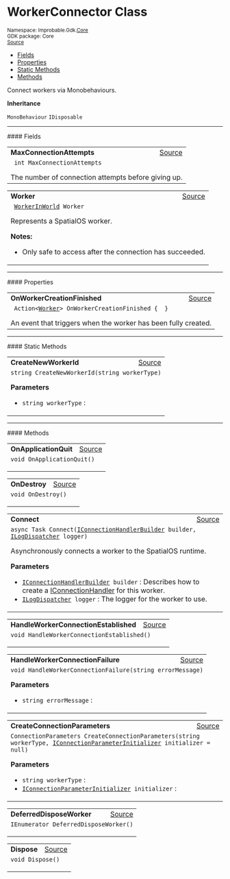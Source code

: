 
# WorkerConnector Class
<sup>
Namespace: Improbable.Gdk.<a href="{{urlRoot}}/api/core-index">Core</a><br/>
GDK package: Core<br/>
<a href="https://www.github.com/spatialos/gdk-for-unity/blob/15bb5eac/workers/unity/Packages/io.improbable.gdk.core/Worker/WorkerConnector.cs/#L18">Source</a>
<style>
a code {
                    padding: 0em 0.25em!important;
}
code {
                    background-color: #ffffff!important;
}
</style>
</sup>
<nav id="pageToc" class="page-toc"><ul><li><a href="#fields">Fields</a>
<li><a href="#properties">Properties</a>
<li><a href="#static-methods">Static Methods</a>
<li><a href="#methods">Methods</a>
</ul></nav>

</p>



<p>Connect workers via Monobehaviours. </p>



</p>

<b>Inheritance</b>

<code>MonoBehaviour</code>
<code>IDisposable</code>






</p>
<hr style="width:100%; border-top-color:#d8d8d8" />
#### Fields


</p>




<table width="100%">
    <tr>
        <td style="border-right:none"><a id="maxconnectionattempts"></a><b>MaxConnectionAttempts</b></td>
        <td style="border-left:none; text-align:right"><a href="https://www.github.com/spatialos/gdk-for-unity/blob/15bb5eac/workers/unity/Packages/io.improbable.gdk.core/Worker/WorkerConnector.cs/#L23">Source</a></td>
    </tr>
    <tr>
        <td colspan="2">
<code> int MaxConnectionAttempts</code></p>
The number of connection attempts before giving up. 

</td>
    </tr>
</table>


<table width="100%">
    <tr>
        <td style="border-right:none"><a id="worker"></a><b>Worker</b></td>
        <td style="border-left:none; text-align:right"><a href="https://www.github.com/spatialos/gdk-for-unity/blob/15bb5eac/workers/unity/Packages/io.improbable.gdk.core/Worker/WorkerConnector.cs/#L31">Source</a></td>
    </tr>
    <tr>
        <td colspan="2">
<code> <a href="{{urlRoot}}/api/core/worker-in-world">WorkerInWorld</a> Worker</code></p>
Represents a SpatialOS worker. 

</p>

<b>Notes:</b>

<ul>
<li>Only safe to access after the connection has succeeded. </li>
</ul>


</td>
    </tr>
</table>





</p>
<hr style="width:100%; border-top-color:#d8d8d8" />
#### Properties


</p>




<table width="100%">
    <tr>
        <td style="border-right:none"><a id="onworkercreationfinished"></a><b>OnWorkerCreationFinished</b></td>
        <td style="border-left:none; text-align:right"><a href="https://www.github.com/spatialos/gdk-for-unity/blob/15bb5eac/workers/unity/Packages/io.improbable.gdk.core/Worker/WorkerConnector.cs/#L38">Source</a></td>
    </tr>
    <tr>
        <td colspan="2">
<code> Action&lt;<a href="{{urlRoot}}/api/core/worker">Worker</a>&gt; OnWorkerCreationFinished {  }</code></p>
An event that triggers when the worker has been fully created. 


</td>
    </tr>
</table>




</p>
<hr style="width:100%; border-top-color:#d8d8d8" />
#### Static Methods


</p>




<table width="100%">
    <tr>
        <td style="border-right:none"><a id="createnewworkerid-string"></a><b>CreateNewWorkerId</b></td>
        <td style="border-left:none; text-align:right"><a href="https://www.github.com/spatialos/gdk-for-unity/blob/15bb5eac/workers/unity/Packages/io.improbable.gdk.core/Worker/WorkerConnector.cs/#L204">Source</a></td>
    </tr>
    <tr>
        <td colspan="2">
<code>string CreateNewWorkerId(string workerType)</code></p>



</p>

<b>Parameters</b>

<ul>
<li><code>string workerType</code> : </li>
</ul>





</td>
    </tr>
</table>





</p>
<hr style="width:100%; border-top-color:#d8d8d8" />
#### Methods


</p>




<table width="100%">
    <tr>
        <td style="border-right:none"><a id="onapplicationquit"></a><b>OnApplicationQuit</b></td>
        <td style="border-left:none; text-align:right"><a href="https://www.github.com/spatialos/gdk-for-unity/blob/15bb5eac/workers/unity/Packages/io.improbable.gdk.core/Worker/WorkerConnector.cs/#L54">Source</a></td>
    </tr>
    <tr>
        <td colspan="2">
<code>void OnApplicationQuit()</code></p>






</td>
    </tr>
</table>


<table width="100%">
    <tr>
        <td style="border-right:none"><a id="ondestroy"></a><b>OnDestroy</b></td>
        <td style="border-left:none; text-align:right"><a href="https://www.github.com/spatialos/gdk-for-unity/blob/15bb5eac/workers/unity/Packages/io.improbable.gdk.core/Worker/WorkerConnector.cs/#L59">Source</a></td>
    </tr>
    <tr>
        <td colspan="2">
<code>void OnDestroy()</code></p>






</td>
    </tr>
</table>


<table width="100%">
    <tr>
        <td style="border-right:none"><a id="connect-iconnectionhandlerbuilder-ilogdispatcher"></a><b>Connect</b></td>
        <td style="border-left:none; text-align:right"><a href="https://www.github.com/spatialos/gdk-for-unity/blob/15bb5eac/workers/unity/Packages/io.improbable.gdk.core/Worker/WorkerConnector.cs/#L70">Source</a></td>
    </tr>
    <tr>
        <td colspan="2">
<code>async Task Connect(<a href="{{urlRoot}}/api/core/i-connection-handler-builder">IConnectionHandlerBuilder</a> builder, <a href="{{urlRoot}}/api/core/i-log-dispatcher">ILogDispatcher</a> logger)</code></p>
Asynchronously connects a worker to the SpatialOS runtime. 


</p>

<b>Parameters</b>

<ul>
<li><code><a href="{{urlRoot}}/api/core/i-connection-handler-builder">IConnectionHandlerBuilder</a> builder</code> : Describes how to create a <a href="{{urlRoot}}/api/core/i-connection-handler">IConnectionHandler</a> for this worker.</li>
<li><code><a href="{{urlRoot}}/api/core/i-log-dispatcher">ILogDispatcher</a> logger</code> : The logger for the worker to use.</li>
</ul>





</td>
    </tr>
</table>


<table width="100%">
    <tr>
        <td style="border-right:none"><a id="handleworkerconnectionestablished"></a><b>HandleWorkerConnectionEstablished</b></td>
        <td style="border-left:none; text-align:right"><a href="https://www.github.com/spatialos/gdk-for-unity/blob/15bb5eac/workers/unity/Packages/io.improbable.gdk.core/Worker/WorkerConnector.cs/#L152">Source</a></td>
    </tr>
    <tr>
        <td colspan="2">
<code>void HandleWorkerConnectionEstablished()</code></p>






</td>
    </tr>
</table>


<table width="100%">
    <tr>
        <td style="border-right:none"><a id="handleworkerconnectionfailure-string"></a><b>HandleWorkerConnectionFailure</b></td>
        <td style="border-left:none; text-align:right"><a href="https://www.github.com/spatialos/gdk-for-unity/blob/15bb5eac/workers/unity/Packages/io.improbable.gdk.core/Worker/WorkerConnector.cs/#L156">Source</a></td>
    </tr>
    <tr>
        <td colspan="2">
<code>void HandleWorkerConnectionFailure(string errorMessage)</code></p>



</p>

<b>Parameters</b>

<ul>
<li><code>string errorMessage</code> : </li>
</ul>





</td>
    </tr>
</table>


<table width="100%">
    <tr>
        <td style="border-right:none"><a id="createconnectionparameters-string-iconnectionparameterinitializer"></a><b>CreateConnectionParameters</b></td>
        <td style="border-left:none; text-align:right"><a href="https://www.github.com/spatialos/gdk-for-unity/blob/15bb5eac/workers/unity/Packages/io.improbable.gdk.core/Worker/WorkerConnector.cs/#L209">Source</a></td>
    </tr>
    <tr>
        <td colspan="2">
<code>ConnectionParameters CreateConnectionParameters(string workerType, <a href="{{urlRoot}}/api/core/i-connection-parameter-initializer">IConnectionParameterInitializer</a> initializer = null)</code></p>



</p>

<b>Parameters</b>

<ul>
<li><code>string workerType</code> : </li>
<li><code><a href="{{urlRoot}}/api/core/i-connection-parameter-initializer">IConnectionParameterInitializer</a> initializer</code> : </li>
</ul>





</td>
    </tr>
</table>


<table width="100%">
    <tr>
        <td style="border-right:none"><a id="deferreddisposeworker"></a><b>DeferredDisposeWorker</b></td>
        <td style="border-left:none; text-align:right"><a href="https://www.github.com/spatialos/gdk-for-unity/blob/15bb5eac/workers/unity/Packages/io.improbable.gdk.core/Worker/WorkerConnector.cs/#L230">Source</a></td>
    </tr>
    <tr>
        <td colspan="2">
<code>IEnumerator DeferredDisposeWorker()</code></p>






</td>
    </tr>
</table>


<table width="100%">
    <tr>
        <td style="border-right:none"><a id="dispose"></a><b>Dispose</b></td>
        <td style="border-left:none; text-align:right"><a href="https://www.github.com/spatialos/gdk-for-unity/blob/15bb5eac/workers/unity/Packages/io.improbable.gdk.core/Worker/WorkerConnector.cs/#L238">Source</a></td>
    </tr>
    <tr>
        <td colspan="2">
<code>void Dispose()</code></p>






</td>
    </tr>
</table>





